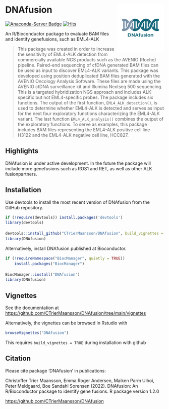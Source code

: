 # DNAfusion <img src="vignettes/logo.png" width="150" align="right">
[![Anaconda-Server Badge](
https://anaconda.org/bioconda/bioconductor-dnafusion/badges/downloads.svg)](
https://anaconda.org/bioconda/bioconductor-dnafusion/badges/downloads.svg)
[![Hits](https://hits.seeyoufarm.com/api/count/incr/badge.svg?url=https%3A%2F%2Fgithub.com%2FCTrierMaansson%2FDNAfusion&count_bg=%2379C83D&title_bg=%23555555&icon=&icon_color=%23E7E7E7&title=hits&edge_flat=false)](https://hits.seeyoufarm.com)

An R/Bioconductor package to evaluate BAM files and identify genefusions, such as EML4-ALK

> This package was created in order to increase the sensitivity of EML4-ALK detection from commercially available NGS products such as the AVENIO (Roche) pipeline. Paired-end sequencing of cfDNA generated BAM files can be used as input to discover EML4-ALK variants. This package was developed using position deduplicated BAM files generated with the AVENIO Oncology Analysis Software. These files are made using the AVENIO ctDNA surveillance kit and Illumina Nextseq 500 sequencing. This is a targeted hybridization NGS approach and includes ALK-specific but not EML4-specific probes. The package includes six functions. The output of the first function, `EML4_ALK_detection()`, is used to determine whether EML4-ALK is detected and serves as input for the next four  exploratory functions characterizing the EML4-ALK variant. The last function `EML4_ALK_analysis()` combines the output of the exploratory functions. To serve as examples, this package includes BAM files representing the EML4-ALK positive cell line H3122 and the EML4-ALK negative cell line, HCC827.

## Highlights
DNAfusion is under active development. In the future the package will include more genefusions such as ROS1 and RET, as well as other ALK fusionpartners.

## Installation

Use devtools to install the most recent version of DNAfusion from the GitHub repository.

```R
if (!require(devtools)) install.packages('devtools')
library(devtools)

devtools::install_github("CTrierMaansson/DNAfusion", build_vignettes = TRUE)
library(DNAfusion)

```

Alternatively, install DNAfusion published at Bioconductor.

```R
if (!requireNamespace("BiocManager", quietly = TRUE))
    install.packages("BiocManager")

BiocManager::install("DNAfusion")
library(DNAfusion)

```

## Vignettes

See the documentation at https://github.com/CTrierMaansson/DNAfusion/tree/main/vignettes

Alternatively, the vignettes can be browsed in Rstudio with 

 ```R
browseVignettes("DNAfusion")
```
This requires `build_vignettes = TRUE` during installation with github

## Citation

Please cite package ‘DNAfusion’ in publications:

Christoffer Trier Maansson, Emma Roger Andersen, Maiken Parm Ulhoi, Peter Meldgaard, Boe Sandahl Sorensen (2022). DNAfusion: An R/Bioconductor package to identify gene fusions. R package version 1.2.0 

<https://github.com/CTrierMaansson/DNAfusion>
